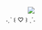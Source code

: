 ㅤㅤㅤㅤㅤㅤㅤㅤㅤㅤㅤㅤㅤㅤ<image src="https://i.pinimg.com/originals/69/2b/46/692b464d5f38823255dc2587fcbdc505.gif">
ㅤㅤㅤㅤㅤㅤㅤㅤㅤㅤㅤㅤㅤㅤㅤㅤㅤㅤㅤㅤㅤㅤㅤㅤㅤㅤㅤㅤㅤㅤㅤㅤㅤ˗ˏˋ ꒰ ♡ ꒱ ˎˊ˗
